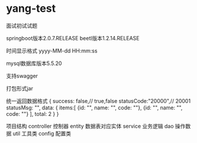 # yang-test
面试初试试题

springboot版本2.0.7.RELEASE
beetl版本1.2.14.RELEASE

时间显示格式
yyyy-MM-dd HH:mm:ss

mysql数据库版本5.5.20

支持swagger

打包形式jar

统一返回数据格式
{
	success: false,// true,false
	statusCode:"20000",// 20001
	statusMsg: "",
	data: {
		items:[
			{id: "", name: "", code: ""},
			{id: "", name: "", code: ""}
		],
		total: 2
	}
}

项目结构
controller 控制器
entity 数据表对应实体
service 业务逻辑
dao 操作数据
util 工具类
config 配置类